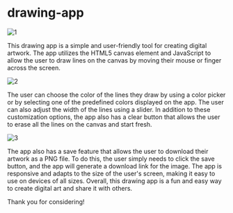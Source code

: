 # drawing-app
![1](https://user-images.githubusercontent.com/92204088/211241454-d9d7eb04-c82f-4426-9866-81a4878f38f9.PNG)

This drawing app is a simple and user-friendly tool for creating digital artwork. The app utilizes the HTML5 canvas element and JavaScript to allow the user to draw lines on the canvas by moving their mouse or finger across the screen. 

![2](https://user-images.githubusercontent.com/92204088/211241488-8db61180-6a68-42ec-b2d1-b185e8388a05.PNG)

The user can choose the color of the lines they draw by using a color picker or by selecting one of the predefined colors displayed on the app. The user can also adjust the width of the lines using a slider. In addition to these customization options, the app also has a clear button that allows the user to erase all the lines on the canvas and start fresh.

![3](https://user-images.githubusercontent.com/92204088/211241547-dc49c5e6-84b7-4786-ad80-bc2947fdc9e2.PNG)

The app also has a save feature that allows the user to download their artwork as a PNG file. To do this, the user simply needs to click the save button, and the app will generate a download link for the image. The app is responsive and adapts to the size of the user's screen, making it easy to use on devices of all sizes. Overall, this drawing app is a fun and easy way to create digital art and share it with others.

Thank you for considering!
